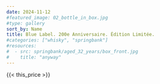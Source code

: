 ```yaml
---
date: 2024-11-12
#featured_image: 02_bottle_in_box.jpg
#type: gallery
sort_by: Name
title: Blue Label. 200e Anniversaire. Édition Limitée.
#categories: ["whisky", "springbank"]
#resources:
#  - src: springbank/aged_32_years/box_front.jpg
#    title: "anyway"
---
```

{{< this_price >}}
